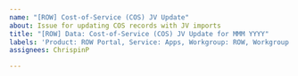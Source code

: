 ```yaml
---
name: "[ROW] Cost-of-Service (COS) JV Update"
about: Issue for updating COS records with JV imports
title: "[ROW] Data: Cost-of-Service (COS) JV Update for MMM YYYY"
labels: 'Product: ROW Portal, Service: Apps, Workgroup: ROW, Workgroup: Finance, Type: Data'
assignees: ChrispinP

---
```

